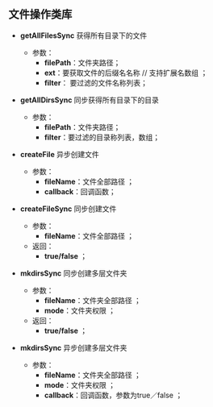 ## 文件操作类库
* **getAllFilesSync**	 获得所有目录下的文件<br/>
	* 参数：
		* **filePath**：文件夹路径；
		* **ext**：要获取文件的后缀名名称 // 支持扩展名数组 ；
		* **filter**： 要过滤的文件名称列表；

* **getAllDirsSync**	 同步获得所有目录下的目录<br/>
	* 参数：
		* **filePath**：文件夹路径；
		* **filter**：要过滤的目录称列表，数组；

* **createFile**	 异步创建文件<br/>
	* 参数：
		* **fileName**：文件全部路径 ；
		* **callback**：回调函数；

* **createFileSync**	 同步创建文件<br/>
	* 参数：
		* **fileName**：文件全部路径 ；
	* 返回：
		* **true/false** ；

 * **mkdirsSync**	 同步创建多层文件夹<br/>
	* 参数：
		* **fileName**：文件夹全部路径 ；
		* **mode**：文件夹权限 ；
	* 返回：
		* **true/false** ；

 * **mkdirsSync**	异步创建多层文件夹<br/>
	* 参数：
		* **fileName**：文件夹全部路径 ；
		* **mode**：文件夹权限 ；
		* **callback**：回调函数，参数为true／false ；